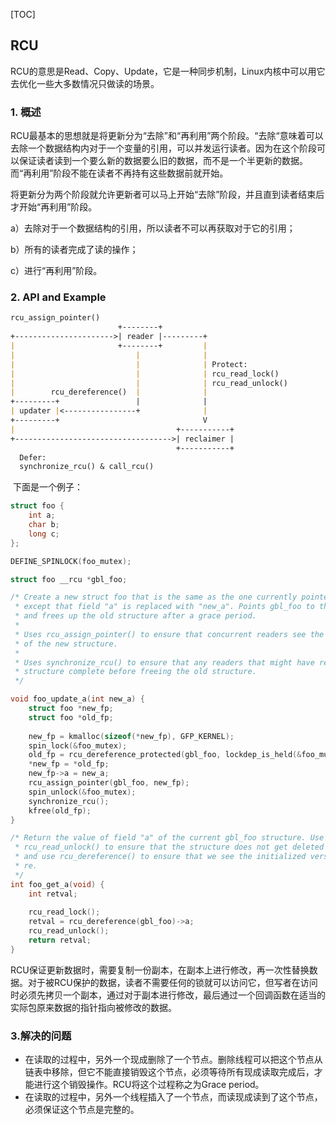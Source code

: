 [TOC]

## RCU	

​	RCU的意思是Read、Copy、Update，它是一种同步机制，Linux内核中可以用它去优化一些大多数情况只做读的场景。

### 1. 概述

​	RCU最基本的思想就是将更新分为“去除”和“再利用”两个阶段。“去除“意味着可以去除一个数据结构内对于一个变量的引用，可以并发运行读者。因为在这个阶段可以保证读者读到一个要么新的数据要么旧的数据，而不是一个半更新的数据。而“再利用”阶段不能在读者不再持有这些数据前就开始。

​	将更新分为两个阶段就允许更新者可以马上开始“去除”阶段，并且直到读者结束后才开始“再利用”阶段。

a）去除对于一个数据结构的引用，所以读者不可以再获取对于它的引用；

b）所有的读者完成了读的操作；

c）进行“再利用”阶段。

### 2. API and Example

```markdown
rcu_assign_pointer()
                        +--------+
+---------------------->| reader |---------+
|                       +--------+         |
|                           |              |
|                           |              | Protect:
|                           |              | rcu_read_lock()
|                           |              | rcu_read_unlock()
|        rcu_dereference()  |              |
+---------+                 |              |
| updater |<----------------+              |
+---------+                                V
|                                    +-----------+
+----------------------------------->| reclaimer |
                                     +-----------+
  Defer:
  synchronize_rcu() & call_rcu()
```

​	下面是一个例子：

```c
struct foo {
    int a;
    char b;
    long c;
};

DEFINE_SPINLOCK(foo_mutex);

struct foo __rcu *gbl_foo;

/* Create a new struct foo that is the same as the one currently pointed to by gbl_foo, 
 * except that field "a" is replaced with "new_a". Points gbl_foo to the new structure, 
 * and frees up the old structure after a grace period.
 *
 * Uses rcu_assign_pointer() to ensure that concurrent readers see the initialized version
 * of the new structure.
 *
 * Uses synchronize_rcu() to ensure that any readers that might have references to the old
 * structure complete before freeing the old structure.
 */

void foo_update_a(int new_a) {
    struct foo *new_fp;
    struct foo *old_fp;
    
    new_fp = kmalloc(sizeof(*new_fp), GFP_KERNEL);
    spin_lock(&foo_mutex);
    old_fp = rcu_dereference_protected(gbl_foo, lockdep_is_held(&foo_mutex));
    *new_fp = *old_fp;
    new_fp->a = new_a;
    rcu_assign_pointer(gbl_foo, new_fp);
    spin_unlock(&foo_mutex);
    synchronize_rcu();
    kfree(old_fp);
}

/* Return the value of field "a" of the current gbl_foo structure. Use rcu_read_lock() and 
 * rcu_read_unlock() to ensure that the structure does not get deleted out from under us,
 * and use rcu_dereference() to ensure that we see the initialized version of the structu-
 * re.
 */
int foo_get_a(void) {
    int retval;
    
    rcu_read_lock();
    retval = rcu_dereference(gbl_foo)->a;
    rcu_read_unlock();
    return retval;
}
```

​	RCU保证更新数据时，需要复制一份副本，在副本上进行修改，再一次性替换数据。对于被RCU保护的数据，读者不需要任何的锁就可以访问它，但写者在访问时必须先拷贝一个副本，通过对于副本进行修改，最后通过一个回调函数在适当的实际包原来数据的指针指向被修改的数据。

### 3.解决的问题

* 在读取的过程中，另外一个现成删除了一个节点。删除线程可以把这个节点从链表中移除，但它不能直接销毁这个节点，必须等待所有现成读取完成后，才能进行这个销毁操作。RCU将这个过程称之为Grace period。
* 在读取的过程中，另外一个线程插入了一个节点，而读现成读到了这个节点，必须保证这个节点是完整的。
